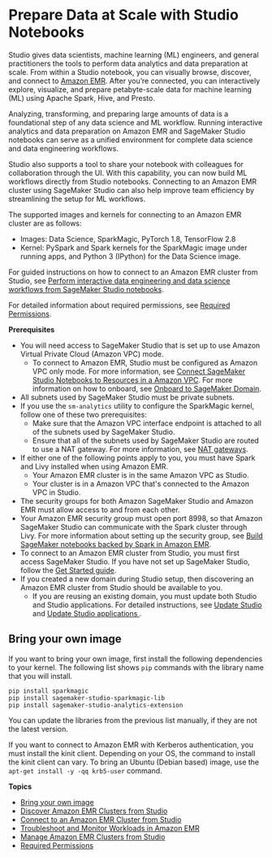 # Prepare Data at Scale with Studio Notebooks<a name="studio-notebooks-emr-cluster"></a>

Studio gives data scientists, machine learning \(ML\) engineers, and general practitioners the tools to perform data analytics and data preparation at scale\. From within a Studio notebook, you can visually browse, discover, and connect to [Amazon EMR](http://aws.amazon.com/emr)\. After you’re connected, you can interactively explore, visualize, and prepare petabyte\-scale data for machine learning \(ML\) using Apache Spark, Hive, and Presto\. 

Analyzing, transforming, and preparing large amounts of data is a foundational step of any data science and ML workflow\. Running interactive analytics and data preparation on Amazon EMR and SageMaker Studio notebooks can serve as a unified environment for complete data science and data engineering workflows\. 

Studio also supports a tool to share your notebook with colleagues for collaboration through the UI\. With this capability, you can now build ML workflows directly from Studio notebooks\. Connecting to an Amazon EMR cluster using SageMaker Studio can also help improve team efficiency by streamlining the setup for ML workflows\. 

The supported images and kernels for connecting to an Amazon EMR cluster are as follows:
+ Images: Data Science, SparkMagic, PyTorch 1\.8, TensorFlow 2\.8
+ Kernel: PySpark and Spark kernels for the SparkMagic image under running apps, and Python 3 \(IPython\) for the Data Science image\.

For guided instructions on how to connect to an Amazon EMR cluster from Studio, see [ Perform interactive data engineering and data science workflows from SageMaker Studio notebooks](http://aws.amazon.com/blogs/machine-learning/perform-interactive-data-engineering-and-data-science-workflows-from-amazon-sagemaker-studio-notebooks/)\.

For detailed information about required permissions, see [Required Permissions](studio-notebooks-emr-required-permissions.md)\.

**Prerequisites**
+ You will need access to SageMaker Studio that is set up to use Amazon Virtual Private Cloud \(Amazon VPC\) mode\. 
  + To connect to Amazon EMR, Studio must be configured as Amazon VPC only mode\. For more information, see [Connect SageMaker Studio Notebooks to Resources in a Amazon VPC](https://docs.aws.amazon.com/sagemaker/latest/dg/studio-notebooks-and-internet-access.html)\. For more information on how to onboard, see [Onboard to SageMaker Domain](https://docs.aws.amazon.com/sagemaker/latest/dg/gs-studio-onboard.html)\.
+ All subnets used by SageMaker Studio must be private subnets\. 
+ If you use the `sm-analytics` utility to configure the SparkMagic kernel, follow one of these two prerequisites:
  + Make sure that the Amazon VPC interface endpoint is attached to all of the subnets used by SageMaker Studio\.
  + Ensure that all of the subnets used by SageMaker Studio are routed to use a NAT gateway\. For more information, see [NAT gateways](https://docs.aws.amazon.com/vpc/latest/userguide/vpc-nat-gateway.html)\.
+ If either one of the following points apply to you, you must have Spark and Livy installed when using Amazon EMR\.
  + Your Amazon EMR cluster is in the same Amazon VPC as Studio\.
  + Your cluster is in a Amazon VPC that's connected to the Amazon VPC in Studio\.
+ The security groups for both Amazon SageMaker Studio and Amazon EMR must allow access to and from each other\. 
+ Your Amazon EMR security group must open port 8998, so that Amazon SageMaker Studio can communicate with the Spark cluster through Livy\. For more information about setting up the security group, see [Build SageMaker notebooks backed by Spark in Amazon EMR](http://aws.amazon.com/blogs/machine-learning/build-amazon-sagemaker-notebooks-backed-by-spark-in-amazon-emr/)\. 
+ To connect to an Amazon EMR cluster from Studio, you must first access SageMaker Studio\. If you have not set up SageMaker Studio, follow the [Get Started guide](https://docs.aws.amazon.com/sagemaker/latest/dg/notebooks-get-started.html)\.
+ If you created a new domain during Studio setup, then discovering an Amazon EMR cluster from Studio should be available to you\. 
  + If you are reusing an existing domain, you must update both Studio and Studio applications\. For detailed instructions, see [Update Studio](https://docs.aws.amazon.com/sagemaker/latest/dg/studio-tasks-update-studio.html) and [Update Studio applications ](https://docs.aws.amazon.com/sagemaker/latest/dg/studio-tasks-update-apps.html)\. 

## Bring your own image<a name="studio-notebooks-emr-process-byoi"></a>

If you want to bring your own image, first install the following dependencies to your kernel\. The following list shows `pip` commands with the library name that you will install\.

```
pip install sparkmagic
pip install sagemaker-studio-sparkmagic-lib
pip install sagemaker-studio-analytics-extension
```

You can update the libraries from the previous list manually, if they are not the latest version\. 

If you want to connect to Amazon EMR with Kerberos authentication, you must install the kinit client\. Depending on your OS, the command to install the kinit client can vary\. To bring an Ubuntu \(Debian based\) image, use the `apt-get install -y -qq krb5-user` command\.

**Topics**
+ [Bring your own image](#studio-notebooks-emr-process-byoi)
+ [Discover Amazon EMR Clusters from Studio](discover-emr-clusters.md)
+ [Connect to an Amazon EMR Cluster from Studio](studio-notebooks-emr-cluster-connect.md)
+ [Troubleshoot and Monitor Workloads in Amazon EMR](studio-notebooks-emr-cluster-trouble-shoot.md)
+ [Manage Amazon EMR Clusters from Studio](manage-emr-clusters-from-studio.md)
+ [Required Permissions](studio-notebooks-emr-required-permissions.md)